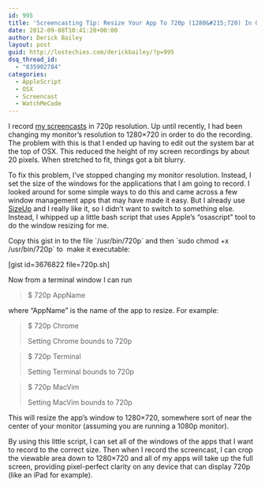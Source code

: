 ```yaml
---
id: 995
title: 'Screencasting Tip: Resize Your App To 720p (1280&#215;720) In OSX'
date: 2012-09-08T10:41:28+00:00
author: Derick Bailey
layout: post
guid: http://lostechies.com/derickbailey/?p=995
dsq_thread_id:
  - "835902784"
categories:
  - AppleScript
  - OSX
  - Screencast
  - WatchMeCode
---
```

I record [my screencasts](http://www.watchmecode.net/) in 720p resolution. Up until recently, I had been changing my monitor&#8217;s resolution to 1280&#215;720 in order to do the recording. The problem with this is that I ended up having to edit out the system bar at the top of OSX. This reduced the height of my screen recordings by about 20 pixels. When stretched to fit, things got a bit blurry.

To fix this problem, I&#8217;ve stopped changing my monitor resolution. Instead, I set the size of the windows for the applications that I am going to record. I looked around for some simple ways to do this and came across a few window management apps that may have made it easy. But I already use [SizeUp](http://www.irradiatedsoftware.com/sizeup/) and I really like it, so I didn&#8217;t want to switch to something else. Instead, I whipped up a little bash script that uses Apple&#8217;s &#8220;osascript&#8221; tool to do the window resizing for me.

Copy this gist in to the file \`/usr/bin/720p\` and then \`sudo chmod +x /usr/bin/720p\` to  make it executable:

[gist id=3676822 file=720p.sh]

Now from a terminal window I can run 

> $ 720p AppName

where &#8220;AppName&#8221; is the name of the app to resize. For example:

> $ 720p Chrome
> 
> Setting Chrome bounds to 720p

> $ 720p Terminal
> 
> Setting Terminal bounds to 720p

> $ 720p MacVim
> 
> Setting MacVim bounds to 720p

This will resize the app&#8217;s window to 1280&#215;720, somewhere sort of near the center of your monitor (assuming you are running a 1080p monitor).

By using this little script, I can set all of the windows of the apps that I want to record to the correct size. Then when I record the screencast, I can crop the viewable area down to 1280&#215;720 and all of my apps will take up the full screen, providing pixel-perfect clarity on any device that can display 720p (like an iPad for example).